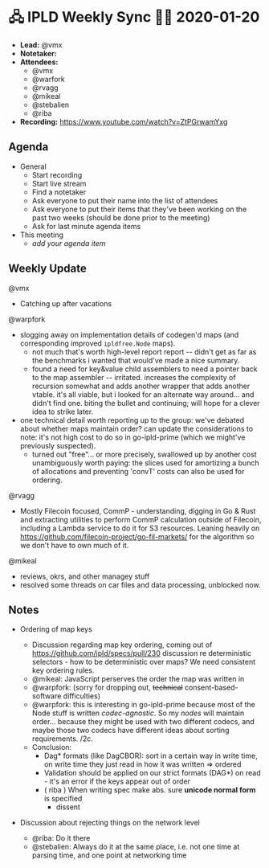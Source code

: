 # 🖧 IPLD Weekly Sync 🙌🏽 2020-01-20

- **Lead:** @vmx
- **Notetaker:**
- **Attendees:**
  - @vmx
  - @warfork
  - @rvagg
  - @mikeal
  - @stebalien
  - @riba
- **Recording:** https://www.youtube.com/watch?v=ZtPGrwamYxg


## Agenda

- General
  - Start recording
  - Start live stream
  - Find a notetaker
  - Ask everyone to put their name into the list of attendees
  - Ask everyone to put their items that they've been working on the past two weeks (should be done prior to the meeting)
  - Ask for last minute agenda items
- This meeting
  - _add your agenda item_


## Weekly Update

@vmx
 - Catching up after vacations

@warpfork

- slogging away on implementation details of codegen'd maps (and corresponding improved `ipldfree.Node` maps).
	- not much that's worth high-level report report -- didn't get as far as the benchmarks i wanted that would've made a nice summary.
	- found a need for key&value child assemblers to need a pointer back to the map assembler -- irritated.  increases the complexity of recursion somewhat and adds another wrapper that adds another vtable.  it's all viable, but i looked for an alternate way around... and didn't find one.  biting the bullet and continuing; will hope for a clever idea to strike later.
- one technical detail worth reporting up to the group: we've debated about whether maps maintain order?  can update the considerations to note: it's not high cost to do so in go-ipld-prime (which we might've previously suspected).
	- turned out "free"... or more precisely, swallowed up by another cost unambiguously worth paying: the slices used for amortizing a bunch of allocations and preventing 'convT' costs can also be used for ordering.

@rvagg
 - Mostly Filecoin focused, CommP - understanding, digging in Go & Rust and extracting utilities to perform CommP calculation outside of Filecoin, including a Lambda service to do it for S3 resources. Leaning heavily on https://github.com/filecoin-project/go-fil-markets/ for the algorithm so we don't have to own much of it.

@mikeal
 - reviews, okrs, and other managey stuff
 - resolved some threads on car files and data processing, unblocked now.


## Notes

<!-- After each call, the notetaker submits a PR to https://github.com/ipld/team-mgmt to store the notes on the meeting-notes folder -->

 - Ordering of map keys
     - Discussion regarding map key ordering, coming out of  https://github.com/ipld/specs/pull/230 discussion re deterministic selectors - how to be deterministic over maps? We need consistent key ordering rules.
     - @mikeal: JavaScript perserves the order the map was written in
     - @warpfork: (sorry for dropping out, ~~technical~~ consent-based-software difficulties)
     - @warpfork: this is interesting in go-ipld-prime because most of the Node stuff is written *codec-agnostic*.  So my *nodes* will maintain order... because they might be used with two different codecs, and maybe those two codecs have different ideas about sorting requirements.  /2c.
     - Conclusion:
         - Dag* formats (like DagCBOR): sort in a certain way in write time, on write time they just read in how it was written => ordered
         - Validation should be applied on our strict formats (DAG*) on read - it's an error if the keys appear out of order
         - ( riba ) When writing spec make abs. sure **unicode normal form** is specified
            - dissent

 - Discussion about rejecting things on the network level
     - @riba: Do it there
     - @stebalien: Always do it at the same place, i.e. not one time at parsing time, and one point at networking time
